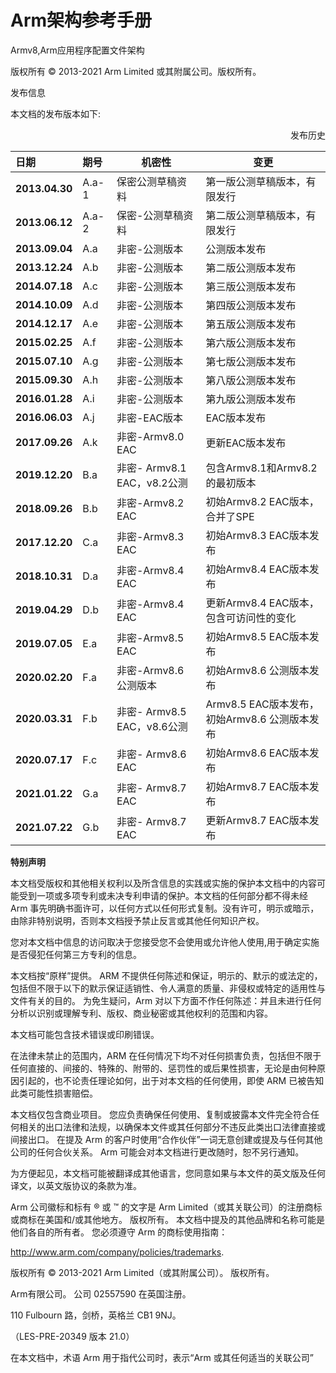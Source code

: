 # Arm架构参考手册

Armv8,Arm应用程序配置文件架构

版权所有 © 2013-2021 Arm Limited 或其附属公司。版权所有。

发布信息

本文档的发布版本如下: 

<p align="right">发布历史</p>

| 日期           | 期号  | 机密性                       | 变更                                            |
| :------------- | :---- | ---------------------------- | ----------------------------------------------- |
| **2013.04.30** | A.a-1 | 保密公测草稿资料             | 第一版公测草稿版本，有限发行                    |
| **2013.06.12** | A.a-2 | 保密-公测草稿资料            | 第二版公测草稿版本，有限发行                    |
| **2013.09.04** | A.a   | 非密-公测版本                | 公测版本发布                                    |
| **2013.12.24** | A.b   | 非密-公测版本                | 第二版公测版本发布                              |
| **2014.07.18** | A.c   | 非密-公测版本                | 第三版公测版本发布                              |
| **2014.10.09** | A.d   | 非密-公测版本                | 第四版公测版本发布                              |
| **2014.12.17** | A.e   | 非密-公测版本                | 第五版公测版本发布                              |
| **2015.02.25** | A.f   | 非密-公测版本                | 第六版公测版本发布                              |
| **2015.07.10** | A.g   | 非密-公测版本                | 第七版公测版本发布                              |
| **2015.09.30** | A.h   | 非密-公测版本                | 第八版公测版本发布                              |
| **2016.01.28** | A.i   | 非密-公测版本                | 第九版公测版本发布                              |
| **2016.06.03** | A.j   | 非密-EAC版本                 | EAC版本发布                                     |
| **2017.09.26** | A.k   | 非密-Armv8.0 EAC             | 更新EAC版本发布                                 |
| **2019.12.20** | B.a   | 非密- Armv8.1  EAC，v8.2公测 | 包含Armv8.1和Armv8.2的最初版本                  |
| **2018.09.26** | B.b   | 非密-Armv8.2 EAC             | 初始Armv8.2 EAC版本，合并了SPE                  |
| **2017.12.20** | C.a   | 非密-Armv8.3  EAC            | 初始Armv8.3 EAC版本发布                         |
| **2018.10.31** | D.a   | 非密-Armv8.4 EAC             | 初始Armv8.4 EAC版本发布                         |
| **2019.04.29** | D.b   | 非密-Armv8.4  EAC            | 更新Armv8.4 EAC版本，包含可访问性的变化         |
| **2019.07.05** | E.a   | 非密-Armv8.5 EAC             | 初始Armv8.5 EAC版本发布                         |
| **2020.02.20** | F.a   | 非密-Armv8.6 公测版本        | 初始Armv8.6 公测版本发布                        |
| **2020.03.31** | F.b   | 非密- Armv8.5  EAC，v8.6公测 | Armv8.5 EAC版本发布，  初始Armv8.6 公测版本发布 |
| **2020.07.17** | F.c   | 非密- Armv8.6 EAC            | 初始Armv8.6 EAC版本发布                         |
| **2021.01.22** | G.a   | 非密- Armv8.7  EAC           | 初始Armv8.7 EAC版本发布                         |
| **2021.07.22** | G.b   | 非密- Armv8.7 EAC            | 更新Armv8.7 EAC版本发布                         |

**特别声明**

本文档受版权和其他相关权利以及所含信息的实践或实施的保护本文档中的内容可能受到一项或多项专利或未决专利申请的保护。本文档的任何部分都不得未经 Arm 事先明确书面许可，以任何方式以任何形式复制。没有许可，明示或暗示，由除非特别说明，否则本文档授予禁止反言或其他任何知识产权。

您对本文档中信息的访问取决于您接受您不会使用或允许他人使用,用于确定实施是否侵犯任何第三方专利的信息。

本文档按“原样”提供。 ARM 不提供任何陈述和保证，明示的、默示的或法定的，包括但不限于以下的默示保证适销性、令人满意的质量、非侵权或特定的适用性与文件有关的目的。 为免生疑问，Arm 对以下方面不作任何陈述：并且未进行任何分析以识别或理解专利、版权、商业秘密或其他权利的范围和内容。

本文档可能包含技术错误或印刷错误。

在法律未禁止的范围内，ARM 在任何情况下均不对任何损害负责，包括但不限于任何直接的、间接的、特殊的、附带的、惩罚性的或后果性损害，无论是由何种原因引起的，也不论责任理论如何，出于对本文档的任何使用，即使 ARM 已被告知此类可能性损害赔偿。

本文档仅包含商业项目。 您应负责确保任何使用、复制或披露本文件完全符合任何相关的出口法律和法规，以确保本文件或其任何部分不违反此类出口法律直接或间接出口。 在提及 Arm 的客户时使用“合作伙伴”一词无意创建或提及与任何其他公司的任何合伙关系。 Arm 可能会对本文档进行更改随时，恕不另行通知。

 为方便起见，本文档可能被翻译成其他语言，您同意如果与本文件的英文版及任何译文，以英文版协议的条款为准。

 Arm 公司徽标和标有 ® 或 ™ 的文字是 Arm Limited（或其关联公司）的注册商标或商标在美国和/或其他地方。 版权所有。 本文档中提及的其他品牌和名称可能是他们各自的所有者。 您必须遵守 Arm 的商标使用指南：

http://www.arm.com/company/policies/trademarks.

版权所有 © 2013-2021 Arm Limited（或其附属公司）。 版权所有。

Arm有限公司。 公司 02557590 在英国注册。

110 Fulbourn 路，剑桥，英格兰 CB1 9NJ。

 （LES-PRE-20349 版本 21.0）

在本文档中，术语 Arm 用于指代公司时，表示“Arm 或其任何适当的关联公司”

